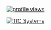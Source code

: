 <p align="center">
	<a href="https://github.com/b3none">
		<img src="https://komarev.com/ghpvc/?username=b3none&color=green" alt="profile views" />
	</a>
</p>

<div align="center">
  <a href="https://github.com/TICSystems">
    <img alt="TIC Systems" src="https://avatars.githubusercontent.com/u/129399882?s=200&v=4">
  </a>
</div>
